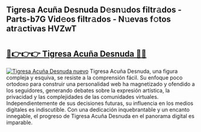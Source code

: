 ## Tigresa Acuña Desnuda D𝚎sn𝚞dos filtr𝚊dos - Parts-b7G Vid𝚎os filtr𝚊dos - N𝚞evas f𝚘tos atr𝚊ctivas HVZwT

# <h2><a href="http://mb2u98j.tromn.icu/?c=Tigresa+Acu%c3%b1a+Desnuda">🔗👉👉👉 Tigresa Acuña Desnuda 🔗🔗</a></h2>

[![Tigresa Acuña Desnuda nuevo](https://i.imgur.com/pEAQMta.gif)](http://mb2u98j.tromn.icu/?c=Tigresa+Acu%c3%b1a+Desnuda)
Tigresa Acuña Desnuda, una figura compleja y esquiva, se resiste a la comprensión fácil. Su enfoque poco ortodoxo para construir una personalidad web ha magnetizado y ofendido a los seguidores, generando debates sobre la expresión artística, la privacidad y las complejidades de las comunidades virtuales. Independientemente de sus decisiones futuras, su influencia en los medios digitales es indiscutible. Con una dedicación inquebrantable y un encanto innegable, el progreso de Tigresa Acuña Desnuda en el panorama digital es imparable.
